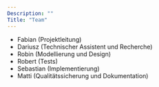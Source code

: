 ```yaml
---
Description: ""
Title: "Team"
---
```


- Fabian (Projektleitung)
- Dariusz (Technischer Assistent und Recherche)
- Robin (Modellierung und Design)
- Robert (Tests)
- Sebastian (Implementierung)
- Matti (Qualitätssicherung und Dokumentation)